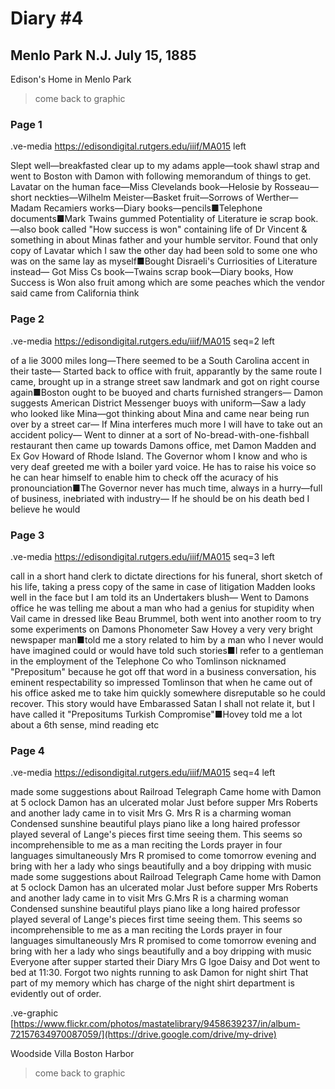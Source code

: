 # Diary #4 

## Menlo Park N.J. July 15, 1885

Edison's Home in Menlo Park 

> come back to graphic 

### Page 1

.ve-media https://edisondigital.rutgers.edu/iiif/MA015 left

Slept well—breakfasted clear up to my adams apple—took shawl strap and went to Boston with Damon with following memorandum of things to get. Lavatar on the human face—Miss Clevelands book—Helosie by Rosseau—short neckties—Wilhelm Meister—Basket fruit—Sorrows of Werther—Madam Recamiers works—Diary books—pencils■Telephone documents■Mark Twains gummed Potentiality of Literature ie scrap book.—also book called "How success is won" containing life of Dr Vincent & something in about Minas father and your humble servitor. Found that only copy of Lavatar which I saw the other day had been sold to some one who was on the same lay as myself■Bought Disraeli's Curriosities of Literature instead—  Got Miss Cs book—Twains scrap book—Diary books, How Success is Won also fruit among which are some peaches which the vendor said came from California think
    
### Page 2

.ve-media https://edisondigital.rutgers.edu/iiif/MA015 seq=2 left

of a lie 3000 miles long—There seemed to be a South Carolina accent in their taste— Started back to office with fruit, apparantly by the same route I came, brought up in a strange street saw landmark and got on right course again■Boston ought to be buoyed and charts furnished strangers— Damon suggests American District Messenger buoys with uniform—Saw a lady who looked like Mina—got thinking about Mina and came near being run over by a street car—  If Mina interferes much more I will have to take out an accident policy—  Went to dinner at a sort of No-bread-with-one-fishball restaurant then came up towards Damons office, met Damon Madden and Ex Gov Howard of Rhode Island. The Governor whom I know and who is very deaf greeted me with a boiler yard voice. He has to raise his voice so he can hear himself to enable him to check off  the acuracy of his pronounciation■The Governor never has much time, always in a hurry—full of business, inebriated with industry—  If he should be on his death bed I believe he would 

### Page 3

.ve-media https://edisondigital.rutgers.edu/iiif/MA015 seq=3 left

call in a short hand clerk to dictate directions for his funeral, short sketch of his life, taking a press copy of the same in case of litigation
	Madden looks well in the face but I am told its an Undertakers blush— Went to Damons office he was telling me about a man who had a genius for stupidity when Vail came in dressed like Beau Brummel, both went into another room to try some experiments on Damons Phonometer Saw Hovey a very very bright newspaper man■told me a story related to him by a man who I never would have imagined could or would have told such stories■I refer to a gentleman in the employment of the Telephone Co who Tomlinson nicknamed "Prepositum" because he got off that word in a business conversation, his eminent respectability so impressed Tomlinson that when he came out of his office asked me to take him quickly somewhere disreputable so he could recover. This story would have Embarassed Satan  I shall not relate it, but I have called it "Prepositums Turkish Compromise"■Hovey told me a lot about a 6th sense, mind reading etc 

### Page 4

.ve-media https://edisondigital.rutgers.edu/iiif/MA015 seq=4 left

made some suggestions about Railroad Telegraph Came home with Damon at 5 oclock Damon has an ulcerated molar Just before supper Mrs Roberts and another lady came in to visit Mrs G. Mrs R is a charming woman Condensed sunshine beautiful plays piano like a long haired professor played several of Lange's pieces first time seeing them.  This seems so incomprehensible to me as a man reciting the Lords prayer in four languages simultaneously Mrs R promised to come tomorrow evening and bring with her a lady who sings beautifully and a boy dripping with music made some suggestions about Railroad Telegraph Came home with Damon at 5 oclock Damon has an ulcerated molar Just before supper Mrs Roberts and another lady came in to visit Mrs G.Mrs R is a charming woman Condensed sunshine beautiful plays piano like a long haired professor played several of Lange's pieces first time seeing them.  This seems so incomprehensible to me as a man reciting the Lords prayer in four languages simultaneously Mrs R promised to come tomorrow evening and bring with her a lady who sings beautifully and a boy dripping with music Everyone after supper started their Diary Mrs G Igoe Daisy and Dot went to bed at 11:30. Forgot two nights running to ask Damon for night shirt That part of my memory which has charge of the night shirt department is evidently out of order.

.ve-graphic [https://www.flickr.com/photos/mastatelibrary/9458639237/in/album-72157634970087059/](https://drive.google.com/drive/my-drive) 

Woodside Villa Boston Harbor 

> come back to graphic 